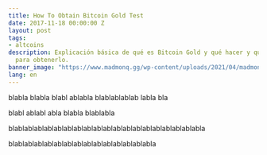 ```yaml
---
title: How To Obtain Bitcoin Gold Test
date: 2017-11-18 00:00:00 Z
layout: post
tags:
- altcoins
description: Explicación básica de qué es Bitcoin Gold y qué hacer y que no hacer
  para obtenerlo.
banner_image: "https://www.madmonq.gg/wp-content/uploads/2021/04/madmonq_blast_vizual_blog.png"
lang: en
---
```


blabla blabla blabl ablabla blablablablab labla bla

blabl ablabl abla
blabla blablabla


blablablablablablablablablablablablablablablablablablablabla

blablablablablablablablablablablablablablabla